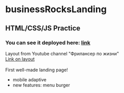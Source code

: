 # businessRocksLanding
## HTML/CSS/JS Practice  
### You can see it deployed here: [link](https://shestoy06.github.io/businessRocksLanding/web/)
Layout from Youtube channel "Фрилансер по жизни"  
[Link on layout](https://www.patreon.com/posts/37446938) </br></br>
First well-made landing page!  
- mobile adaptive
- new features: menu burger 

